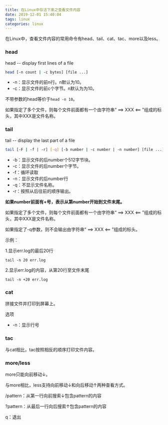 ```yaml
---
title: 在Linux中存活下来之查看文件内容
date: 2019-12-01 15:40:04
tags: linux
categories: linux
---
```


在Linux中，查看文件内容的常用命令有head、tail、cat、tac、more以及less。

<!--more-->

### head

head -- display first lines of a file

```sh
head [-n count | -c bytes] [file ...]
```

* -n：显示文件的前n行。n默认为10。
* -c：显示文件的前c个字节。n默认为为10。

不带参数的head等价于`head -n 10`。

如果指定了多个文件，则每个文件前面都有一个由字符串“ ==> XXX <== ”组成的标头，其中XXX是文件名称。

### tail

tail -- display the last part of a file

```sh
tail [-F | -f | -r] [-q] [-b number | -c number | -n number] [file ...]
```

* -b：显示文件的后number个512字节块。
* -c：显示文件的后number个字节。
* -f：循环读取
* -n：显示文件的后number行
* -q：不显示文件名称。
* -r：按照从后往前的顺序输出。

**如果number前面有+号，表示从第number开始到文件末尾。**

如果指定了多个文件，则每个文件前面都有一个由字符串“ ==> XXX <== ”组成的标头，其中XXX是文件名称。

如果指定了-q参数，则不会输出由字符串“ ==> XXX <== ”组成的标头。

示例：

1.显示err.log的最后20行

```shell
tail -n 20 err.log
```

2.显示err.log的内容，从第20行至文件末尾

```shell
tail -n +20 err.log
```

### cat

拼接文件并打印到屏幕上。

选项

* -n：显示行号

### tac

与cat相比，tac按照相反的顺序打印文件内容。

### more/less

more只能向前移动↓。

与more相比，less支持向前移动↓和向后移动↑两种查看方式。

/pattern：从第一行向前搜索↓包含pattern的内容

?pattern：从最后一行向后搜索↑包含pattern的内容

q：退出